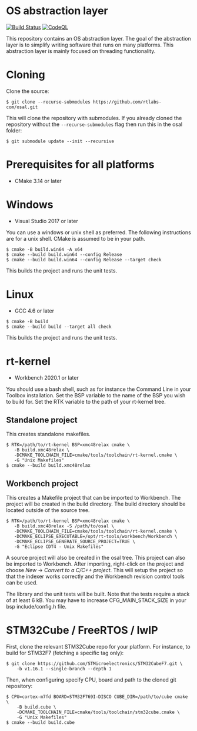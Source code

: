OS abstraction layer
====================
[![Build Status](https://github.com/rtlabs-com/osal/workflows/Build/badge.svg?branch=master)](https://github.com/rtlabs-com/osal/actions?workflow=Build)
[![CodeQL](https://github.com/rtlabs-com/osal/workflows/CodeQL/badge.svg?branch=master)](https://github.com/rtlabs-com/osal/actions?workflow=CodeQL)

This repository contains an OS abstraction layer. The goal of the
abstraction layer is to simplify writing software that runs on many
platforms. This abstraction layer is mainly focused on threading
functionality.

Cloning
=======

Clone the source:

```
$ git clone --recurse-submodules https://github.com/rtlabs-com/osal.git
```

This will clone the repository with submodules. If you already cloned
the repository without the `--recurse-submodules` flag then run this
in the osal folder:

```
$ git submodule update --init --recursive
```

Prerequisites for all platforms
===============================

 * CMake 3.14 or later

Windows
=======

 * Visual Studio 2017 or later

You can use a windows or unix shell as preferred. The following
instructions are for a unix shell. CMake is assumed to be in your
path.

```
$ cmake -B build.win64 -A x64
$ cmake --build build.win64 --config Release
$ cmake --build build.win64 --config Release --target check
```

This builds the project and runs the unit tests.

Linux
=====

 * GCC 4.6 or later

```
$ cmake -B build
$ cmake --build build --target all check
```

This builds the project and runs the unit tests.

rt-kernel
=========

 * Workbench 2020.1 or later

You should use a bash shell, such as for instance the Command Line in
your Toolbox installation. Set the BSP variable to the name of the BSP
you wish to build for. Set the RTK variable to the path of your
rt-kernel tree.

Standalone project
------------------

This creates standalone makefiles.

```
$ RTK=/path/to/rt-kernel BSP=xmc48relax cmake \
   -B build.xmc48relax \
   -DCMAKE_TOOLCHAIN_FILE=cmake/tools/toolchain/rt-kernel.cmake \
   -G "Unix Makefiles"
$ cmake --build build.xmc48relax
```

Workbench project
-----------------

This creates a Makefile project that can be imported to Workbench. The
project will be created in the build directory. The build directory
should be located outside of the source tree.

```
$ RTK=/path/to/rt-kernel BSP=xmc48relax cmake \
   -B build.xmc48relax -S /path/to/osal \
   -DCMAKE_TOOLCHAIN_FILE=cmake/tools/toolchain/rt-kernel.cmake \
   -DCMAKE_ECLIPSE_EXECUTABLE=/opt/rt-tools/workbench/Workbench \
   -DCMAKE_ECLIPSE_GENERATE_SOURCE_PROJECT=TRUE \
   -G "Eclipse CDT4 - Unix Makefiles"
```

A source project will also be created in the osal tree. This project
can also be imported to Workbench. After importing, right-click on the
project and choose *New* -> *Convert to a C/C++ project*. This will
setup the project so that the indexer works correctly and the
Workbench revision control tools can be used.

The library and the unit tests will be built. Note that the tests
require a stack of at least 6 kB. You may have to increase
CFG_MAIN_STACK_SIZE in your bsp include/config.h file.

STM32Cube / FreeRTOS / lwIP
===========================

First, clone the relevant STM32Cube repo for your platform. For
instance, to build for STM32F7 (fetching a specific tag only):

```
$ git clone https://github.com/STMicroelectronics/STM32CubeF7.git \
    -b v1.16.1 --single-branch --depth 1
```

Then, when configuring specify CPU, board and path to the cloned git
repository:

```
$ CPU=cortex-m7fd BOARD=STM32F769I-DISCO CUBE_DIR=/path/to/cube cmake \
    -B build.cube \
    -DCMAKE_TOOLCHAIN_FILE=cmake/tools/toolchain/stm32cube.cmake \
    -G "Unix Makefiles"
$ cmake --build build.cube
```

